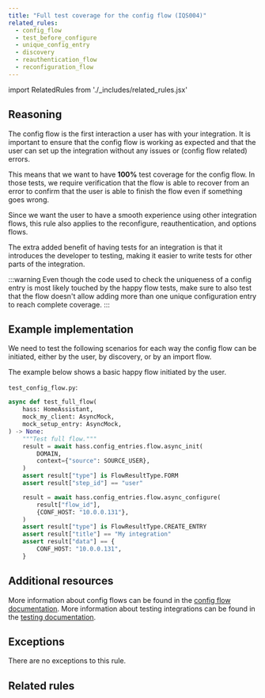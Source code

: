 ```yaml
---
title: "Full test coverage for the config flow (IQS004)"
related_rules:
  - config_flow
  - test_before_configure
  - unique_config_entry
  - discovery
  - reauthentication_flow
  - reconfiguration_flow
---
```

import RelatedRules from './_includes/related_rules.jsx'

## Reasoning

The config flow is the first interaction a user has with your integration.
It is important to ensure that the config flow is working as expected and that the user can set up the integration without any issues or (config flow related) errors.

This means that we want to have **100%** test coverage for the config flow.
In those tests, we require verification that the flow is able to recover from an error to confirm that the user is able to finish the flow even if something goes wrong.

Since we want the user to have a smooth experience using other integration flows, this rule also applies to the reconfigure, reauthentication, and options flows.

The extra added benefit of having tests for an integration is that it introduces the developer to testing, making it easier to write tests for other parts of the integration.

:::warning
Even though the code used to check the uniqueness of a config entry is most likely touched by the happy flow tests, make sure to also test that the flow doesn't allow adding more than one unique configuration entry to reach complete coverage.
:::

## Example implementation

We need to test the following scenarios for each way the config flow can be initiated, either by the user, by discovery, or by an import flow.

The example below shows a basic happy flow initiated by the user.

`test_config_flow.py`:
```python showLineNumbers
async def test_full_flow(
    hass: HomeAssistant,
    mock_my_client: AsyncMock,
    mock_setup_entry: AsyncMock,
) -> None:
    """Test full flow."""
    result = await hass.config_entries.flow.async_init(
        DOMAIN,
        context={"source": SOURCE_USER},
    )
    assert result["type"] is FlowResultType.FORM
    assert result["step_id"] == "user"

    result = await hass.config_entries.flow.async_configure(
        result["flow_id"],
        {CONF_HOST: "10.0.0.131"},
    )
    assert result["type"] is FlowResultType.CREATE_ENTRY
    assert result["title"] == "My integration"
    assert result["data"] == {
        CONF_HOST: "10.0.0.131",
    }
```

## Additional resources

More information about config flows can be found in the [config flow documentation](../../../config_entries_config_flow_handler).
More information about testing integrations can be found in the [testing documentation](../../../development_testing).

## Exceptions

There are no exceptions to this rule.

## Related rules

<RelatedRules relatedRules={frontMatter.related_rules}></RelatedRules>
